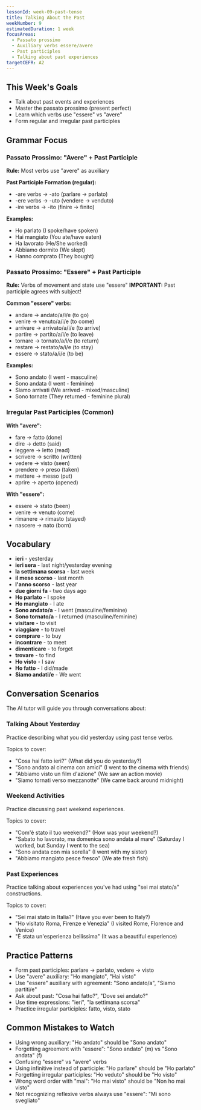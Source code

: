 ```yaml
---
lessonId: week-09-past-tense
title: Talking About the Past
weekNumber: 9
estimatedDuration: 1 week
focusAreas:
  - Passato prossimo
  - Auxiliary verbs essere/avere
  - Past participles
  - Talking about past experiences
targetCEFR: A2
---
```


## This Week's Goals

- Talk about past events and experiences
- Master the passato prossimo (present perfect)
- Learn which verbs use "essere" vs "avere"
- Form regular and irregular past participles

## Grammar Focus

### Passato Prossimo: "Avere" + Past Participle

**Rule:** Most verbs use "avere" as auxiliary

**Past Participle Formation (regular):**
- -are verbs → -ato (parlare → parlato)
- -ere verbs → -uto (vendere → venduto)
- -ire verbs → -ito (finire → finito)

**Examples:**
- Ho parlato (I spoke/have spoken)
- Hai mangiato (You ate/have eaten)
- Ha lavorato (He/She worked)
- Abbiamo dormito (We slept)
- Hanno comprato (They bought)

### Passato Prossimo: "Essere" + Past Participle

**Rule:** Verbs of movement and state use "essere"
**IMPORTANT:** Past participle agrees with subject!

**Common "essere" verbs:**
- andare → andato/a/i/e (to go)
- venire → venuto/a/i/e (to come)
- arrivare → arrivato/a/i/e (to arrive)
- partire → partito/a/i/e (to leave)
- tornare → tornato/a/i/e (to return)
- restare → restato/a/i/e (to stay)
- essere → stato/a/i/e (to be)

**Examples:**
- Sono andato (I went - masculine)
- Sono andata (I went - feminine)
- Siamo arrivati (We arrived - mixed/masculine)
- Sono tornate (They returned - feminine plural)

### Irregular Past Participles (Common)

**With "avere":**
- fare → fatto (done)
- dire → detto (said)
- leggere → letto (read)
- scrivere → scritto (written)
- vedere → visto (seen)
- prendere → preso (taken)
- mettere → messo (put)
- aprire → aperto (opened)

**With "essere":**
- essere → stato (been)
- venire → venuto (come)
- rimanere → rimasto (stayed)
- nascere → nato (born)

## Vocabulary

- **ieri** - yesterday
- **ieri sera** - last night/yesterday evening
- **la settimana scorsa** - last week
- **il mese scorso** - last month
- **l'anno scorso** - last year
- **due giorni fa** - two days ago
- **Ho parlato** - I spoke
- **Ho mangiato** - I ate
- **Sono andato/a** - I went (masculine/feminine)
- **Sono tornato/a** - I returned (masculine/feminine)
- **visitare** - to visit
- **viaggiare** - to travel
- **comprare** - to buy
- **incontrare** - to meet
- **dimenticare** - to forget
- **trovare** - to find
- **Ho visto** - I saw
- **Ho fatto** - I did/made
- **Siamo andati/e** - We went

## Conversation Scenarios

The AI tutor will guide you through conversations about:

### Talking About Yesterday

Practice describing what you did yesterday using past tense verbs.

Topics to cover:
- "Cosa hai fatto ieri?" (What did you do yesterday?)
- "Sono andato al cinema con amici" (I went to the cinema with friends)
- "Abbiamo visto un film d'azione" (We saw an action movie)
- "Siamo tornati verso mezzanotte" (We came back around midnight)

### Weekend Activities

Practice discussing past weekend experiences.

Topics to cover:
- "Com'è stato il tuo weekend?" (How was your weekend?)
- "Sabato ho lavorato, ma domenica sono andata al mare" (Saturday I worked, but Sunday I went to the sea)
- "Sono andata con mia sorella" (I went with my sister)
- "Abbiamo mangiato pesce fresco" (We ate fresh fish)

### Past Experiences

Practice talking about experiences you've had using "sei mai stato/a" constructions.

Topics to cover:
- "Sei mai stato in Italia?" (Have you ever been to Italy?)
- "Ho visitato Roma, Firenze e Venezia" (I visited Rome, Florence and Venice)
- "È stata un'esperienza bellissima" (It was a beautiful experience)

## Practice Patterns

- Form past participles: parlare → parlato, vedere → visto
- Use "avere" auxiliary: "Ho mangiato", "Hai visto"
- Use "essere" auxiliary with agreement: "Sono andato/a", "Siamo partiti/e"
- Ask about past: "Cosa hai fatto?", "Dove sei andato?"
- Use time expressions: "ieri", "la settimana scorsa"
- Practice irregular participles: fatto, visto, stato

## Common Mistakes to Watch

- Using wrong auxiliary: "Ho andato" should be "Sono andato"
- Forgetting agreement with "essere": "Sono andato" (m) vs "Sono andata" (f)
- Confusing "essere" vs "avere" verbs
- Using infinitive instead of participle: "Ho parlare" should be "Ho parlato"
- Forgetting irregular participles: "Ho veduto" should be "Ho visto"
- Wrong word order with "mai": "Ho mai visto" should be "Non ho mai visto"
- Not recognizing reflexive verbs always use "essere": "Mi sono svegliato"
